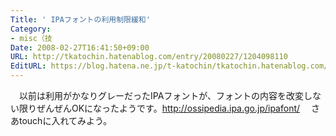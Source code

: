 ```yaml
---
Title: ' IPAフォントの利用制限緩和'
Category:
- misc（技
Date: 2008-02-27T16:41:50+09:00
URL: http://tkatochin.hatenablog.com/entry/20080227/1204098110
EditURL: https://blog.hatena.ne.jp/t-katochin/tkatochin.hatenablog.com/atom/entry/6653586347154754953
---
```


　以前は利用がかなりグレーだったIPAフォントが、フォントの内容を改変しない限りぜんぜんOKになったようです。http://ossipedia.ipa.go.jp/ipafont/
　さあtouchに入れてみよう。
